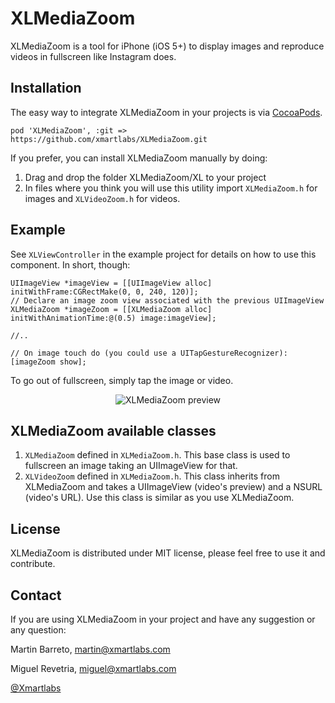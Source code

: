 XLMediaZoom
========

XLMediaZoom is a tool for iPhone (iOS 5+) to display images and reproduce videos in fullscreen like Instagram does.

Installation
--------

The easy way to integrate XLMediaZoom in your projects is via [CocoaPods](http://cocoapods.org).

`pod 'XLMediaZoom', :git => https://github.com/xmartlabs/XLMediaZoom.git`

If you prefer, you can install XLMediaZoom manually by doing:
1. Drag and drop the folder XLMediaZoom/XL to your project
2. In files where you think you will use this utility import `XLMediaZoom.h` for images and `XLVideoZoom.h` for videos.

Example
--------

See `XLViewController` in the example project for details on how to use this component. In short, though:

```objc
UIImageView *imageView = [[UIImageView alloc] initWithFrame:CGRectMake(0, 0, 240, 120)];
// Declare an image zoom view associated with the previous UIImageView
XLMediaZoom *imageZoom = [[XLMediaZoom alloc] initWithAnimationTime:@(0.5) image:imageView];

//..

// On image touch do (you could use a UITapGestureRecognizer):
[imageZoom show];
```

To go out of fullscreen, simply tap the image or video.

<P ALIGN="CENTER">
<IMG SRC="https://f.cloud.github.com/assets/4791678/963911/8609b3ea-050b-11e3-9dd0-417862a724cf.gif" ALT="XLMediaZoom preview"/>
</P>

XLMediaZoom available classes
--------

1. `XLMediaZoom` defined in `XLMediaZoom.h`. This base class is used to fullscreen an image taking an UIImageView for that.
2. `XLVideoZoom` defined in `XLMediaZoom.h`. This class inherits from XLMediaZoom and takes a UIImageView (video's preview) and a NSURL (video's URL).
Use this class is similar as you use XLMediaZoom.

License
--------
XLMediaZoom is distributed under MIT license, please feel free to use it and contribute.

Contact
--------

If you are using XLMediaZoom in your project and have any suggestion or any question:

Martin Barreto, <martin@xmartlabs.com>

Miguel Revetria, <miguel@xmartlabs.com>

[@Xmartlabs](http://www.xmartlabs.com)